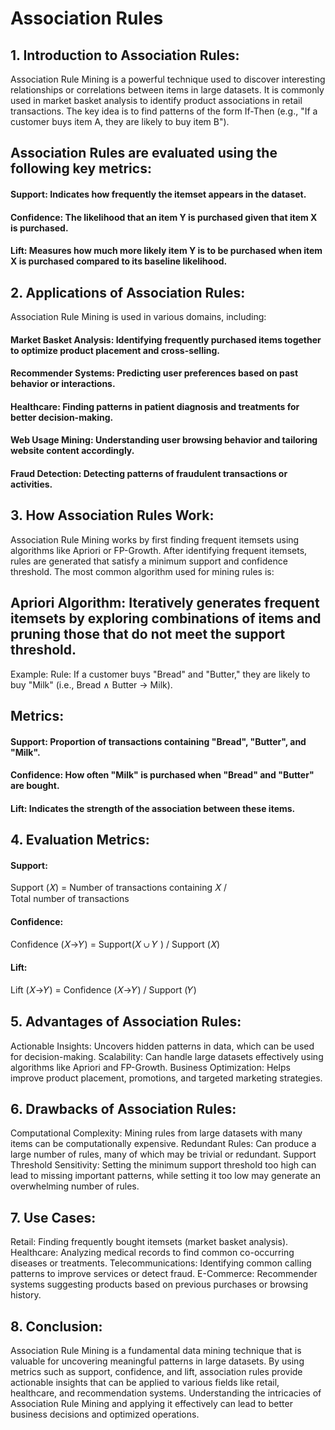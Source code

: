 # Association Rules
## 1. Introduction to Association Rules:
Association Rule Mining is a powerful technique used to discover interesting relationships or correlations between items in large datasets. It is commonly used in market basket analysis to identify product associations in retail transactions. The key idea is to find patterns of the form If-Then (e.g., "If a customer buys item A, they are likely to buy item B").

## Association Rules are evaluated using the following key metrics:

#### Support: Indicates how frequently the itemset appears in the dataset.
#### Confidence: The likelihood that an item Y is purchased given that item X is purchased.
#### Lift: Measures how much more likely item Y is to be purchased when item X is purchased compared to its baseline likelihood.

## 2. Applications of Association Rules:
Association Rule Mining is used in various domains, including:

#### Market Basket Analysis: Identifying frequently purchased items together to optimize product placement and cross-selling.
#### Recommender Systems: Predicting user preferences based on past behavior or interactions.
#### Healthcare: Finding patterns in patient diagnosis and treatments for better decision-making.
#### Web Usage Mining: Understanding user browsing behavior and tailoring website content accordingly.
#### Fraud Detection: Detecting patterns of fraudulent transactions or activities.

## 3. How Association Rules Work:
Association Rule Mining works by first finding frequent itemsets using algorithms like Apriori or FP-Growth. After identifying frequent itemsets, rules are generated that satisfy a minimum support and confidence threshold. The most common algorithm used for mining rules is:

## Apriori Algorithm: Iteratively generates frequent itemsets by exploring combinations of items and pruning those that do not meet the support threshold.
Example:
Rule: If a customer buys "Bread" and "Butter," they are likely to buy "Milk" (i.e., Bread ∧ Butter → Milk).

## Metrics:
#### Support: Proportion of transactions containing "Bread", "Butter", and "Milk".
#### Confidence: How often "Milk" is purchased when "Bread" and "Butter" are bought.
#### Lift: Indicates the strength of the association between these items.

## 4. Evaluation Metrics:
#### Support:
Support (𝑋) = Number of transactions containing 𝑋 / Total number of transactions
 
#### Confidence:
Confidence (𝑋→𝑌) = Support(𝑋 ∪ 𝑌 ) / Support (𝑋)
 
#### Lift:
Lift (𝑋→𝑌) = Confidence (𝑋→𝑌) / Support (𝑌)

## 5. Advantages of Association Rules:
Actionable Insights: Uncovers hidden patterns in data, which can be used for decision-making.
Scalability: Can handle large datasets effectively using algorithms like Apriori and FP-Growth.
Business Optimization: Helps improve product placement, promotions, and targeted marketing strategies.
## 6. Drawbacks of Association Rules:
Computational Complexity: Mining rules from large datasets with many items can be computationally expensive.
Redundant Rules: Can produce a large number of rules, many of which may be trivial or redundant.
Support Threshold Sensitivity: Setting the minimum support threshold too high can lead to missing important patterns, while setting it too low may generate an overwhelming number of rules.
## 7. Use Cases:
Retail: Finding frequently bought itemsets (market basket analysis).
Healthcare: Analyzing medical records to find common co-occurring diseases or treatments.
Telecommunications: Identifying common calling patterns to improve services or detect fraud.
E-Commerce: Recommender systems suggesting products based on previous purchases or browsing history.
## 8. Conclusion:
Association Rule Mining is a fundamental data mining technique that is valuable for uncovering meaningful patterns in large datasets. By using metrics such as support, confidence, and lift, association rules provide actionable insights that can be applied to various fields like retail, healthcare, and recommendation systems. Understanding the intricacies of Association Rule Mining and applying it effectively can lead to better business decisions and optimized operations.
